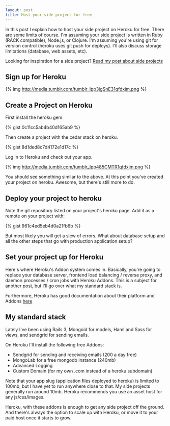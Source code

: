 ```yaml
---
layout: post
title: Host your side project for free
---
```


In this post I explain how to host your side project on Heroku for free. There are some limits of course. I'm assuming your side project is written in Ruby (RACK compatible), Node.js, or Clojure. I'm assuming you're using git for version control (heroku uses git push for deploys). I'll also discuss storage limitations (database, web assets, etc).

Looking for inspiration for a side project? [Read my post about side projects](http://rawsyntax.com/post/5982784556/importance-of-side-projects)

## Sign up for Heroku

{% img http://media.tumblr.com/tumblr_lpp3jgSnE31qfdxjm.png %}

## Create a Project on Heroku

First install the heroku gem.

{% gist 0c11cc5ab4b40d165ab9 %}

Then create a project with the cedar stack on heroku.

{% gist 8d1ded8c7d4172e1d17c %}

Log in to Heroku and check out your app.

{% img http://media.tumblr.com/tumblr_lpp485CMTR1qfdxjm.png %}

You should see something similar to the above. At this point you've created your project on heroku. Awesome, but there's still more to do.

## Deploy your project to heroku

Note the git repository listed on your project's heroku page. Add it as a remote on your project with:

{% gist 961c4ed5eb4d0a21fb6b %}

But most likely you will get a slew of errors. What about database setup and all the other steps that go with production application setup?

## Set your project up for Heroku

Here's where Heroku's Addon system comes in. Basically, you're going to replace your database server, frontend load balancing / reverse proxy, and daemon processes / cron jobs with Heroku Addons. This is a subject for another post, but I'll go over what my standard stack is.

Furthermore, Heroku has good documentation about their platform and Addons [here](http://devcenter.heroku.com/)

## My standard stack

Lately I've been using Rails 3, Mongoid for models, Haml and Sass for views, and sendgrid for sending emails.

On Heroku I'll install the following free Addons:

* Sendgrid for sending and receiving emails (200 a day free)
* MongoLab for a free mongodb instance (240mb)
* Advanced Logging
* Custom Domain (for my own .com instead of a heroku subdomain)

Note that your app slug (application files deployed to heroku) is limited to 100mb, but I have yet to run anywhere close to that. My side projects generally run around 10mb. Heroku recommends you use an asset host for any js/css/images.

Heroku, with these addons is enough to get any side project off the ground. And there's always the option to scale up with Heroku, or move it to your  paid host once it starts to grow.
